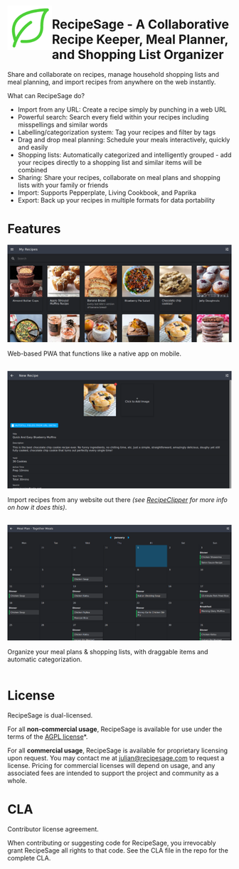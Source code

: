 <img align="left" width="100" height="100" src="Frontend/src/assets/imgs/logo_green.png"></img>

# RecipeSage - A Collaborative Recipe Keeper, Meal Planner, and Shopping List Organizer

Share and collaborate on recipes, manage household shopping lists and meal planning, and import recipes from anywhere on the web instantly.

What can RecipeSage do?

- Import from any URL: Create a recipe simply by punching in a web URL
- Powerful search: Search every field within your recipes including misspellings and similar words
- Labelling/categorization system: Tag your recipes and filter by tags
- Drag and drop meal planning: Schedule your meals interactively, quickly and easily
- Shopping lists: Automatically categorized and intelligently grouped - add your recipes directly to a shopping list and similar items will be combined
- Sharing: Share your recipes, collaborate on meal plans and shopping lists with your family or friends
- Import: Supports Pepperplate, Living Cookbook, and Paprika
- Export: Back up your recipes in multiple formats for data portability

# Features

<img src="Assets/myrecipes-desktop.png"></img>

Web-based PWA that functions like a native app on mobile.
<br /><br />

<img src="Assets/createrecipe-desktop.png"></img>

Import recipes from any website out there *(see [RecipeClipper](https://github.com/julianpoy/recipeclipper) for more info on how it does this)*.
<br /><br />

<img src="Assets/mealplan-desktop.png"></img>

Organize your meal plans & shopping lists, with draggable items and automatic categorization.
<br /><br />

# License

RecipeSage is dual-licensed.

For all **non-commercial usage**, RecipeSage is available for use under the terms of the [AGPL license](https://www.gnu.org/licenses/agpl-3.0.en.html)*.

For all **commercial usage**, RecipeSage is available for proprietary licensing upon request. You may contact me at julian@recipesage.com to request a license.
Pricing for commercial licenses will depend on usage, and any associated fees are intended to support the project and community as a whole.

# CLA
Contributor license agreement.

When contributing or suggesting code for RecipeSage, you irrevocably grant RecipeSage all rights to that code. See the CLA file in the repo for the complete CLA.
